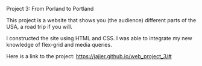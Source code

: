 Project 3: From Porland to Portland

This project is a website that shows you (the audience) different parts of the USA, a road trip if you will.

I constructed the site using HTML and CSS. I was able to integrate my new knowledge of flex-grid and media queries.

Here is a link to the project: https://jajjer.github.io/web_project_3/#
